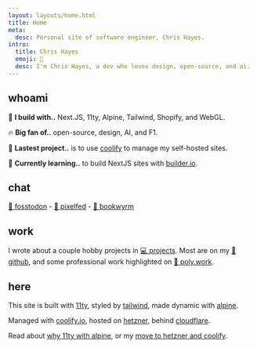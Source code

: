 ```yaml
---
layout: layouts/home.html
title: Home
meta:
  desc: Personal site of software engineer, Chris Hayes.
intro:
  title: Chris Hayes
  emoji: 👋
  desc: I'm Chris Hayes, a dev who loves design, open-source, and ai.
---
```


## <span class="text-primary dark:text-fg inline-block py-1 px-2 bg-primary bg-opacity-10 dark:bg-fg-dark dark:bg-opacity-10 rounded-md font-bold">whoami</span>

🚧 **I build with..** Next.JS, 11ty, Alpine, Tailwind, Shopify, and WebGL.

🔥 **Big fan of..** open-source, design, AI, and F1.

🔭 **Lastest project..** is to use [coolify](https://coolify.io) to manage my self-hosted sites.

🌱 **Currently learning..** to build NextJS sites with [builder.io](https://builder.io).

## <span class="text-primary dark:text-fg inline-block py-1 px-2 bg-primary bg-opacity-10 dark:bg-fg-dark dark:bg-opacity-10 rounded-md font-bold">chat</span>

<a rel="me" href="https://fosstodon.org/@chris_hayes">🐘 fosstodon</a> - [📸 pixelfed](https://pixelfed.social/chris-hayes) - [🐉 bookwyrm](https://bookwyrm.social/user/chris-hayes)

## <span class="text-primary dark:text-fg inline-block py-1 px-2 bg-primary bg-opacity-10 dark:bg-fg-dark dark:bg-opacity-10 rounded-md font-bold">work</span>

I wrote about a couple hobby projects in [💻 projects](/projects/). Most are on my [🐙 github](https://github.com/christopher-hayes), and some professional work highlighted on [📄 poly.work](https://poly.work/web_dev).

## <span class="text-primary dark:text-fg inline-block py-1 px-2 bg-primary bg-opacity-10 dark:bg-fg-dark dark:bg-opacity-10 rounded-md font-bold">here</span>

This site is built with [11ty](https://www.11ty.dev/), styled by [tailwind](https://tailwindcss.com/), made dynamic with [alpine](https://github.com/alpinejs/alpine/).

Managed with [coolify.io](https://coolify.io/), hosted on [hetzner](https://www.hetzner.com/), behind [cloudflare](https://www.cloudflare.com/).

Read about [why 11ty with alpine](/blog/site-update-2024), or my [move to hetzner and coolify](/blog/hetzner-with-coolify).
